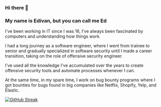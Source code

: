 ### Hi there 👋
### My name is Edivan, but you can call me Ed

I've been working in IT since I was 16, I've always been fascinated by computers and understanding how things work.

I had a long journey as a software engineer, where I went from trainee to senior and gradually specialized in software security until I made a career transition, taking on the role of offensive security engineer.

I've used all the knowledge I've accumulated over the years to create offensive security tools and automate processes whenever I can.

At the same time, in my spare time, I work on bug bounty programs where I got bounties for bugs found in big companies like Netflix, Shopify, Yelp, and Elastic.

[![GitHub Streak](https://github-readme-streak-stats.herokuapp.com?user=edivangalindo&theme=dark&date_format=M%20j%5B%2C%20Y%5D)](https://git.io/streak-stats)

<!--
**edivangalindo/edivangalindo** is a ✨ _special_ ✨ repository because its `README.md` (this file) appears on your GitHub profile.

Here are some ideas to get you started:

- 🔭 I’m currently working on ...
- 🌱 I’m currently learning ...
- 👯 I’m looking to collaborate on ...
- 🤔 I’m looking for help with ...
- 💬 Ask me about ...
- 📫 How to reach me: ...
- 😄 Pronouns: ...
- ⚡ Fun fact: ...
-->

